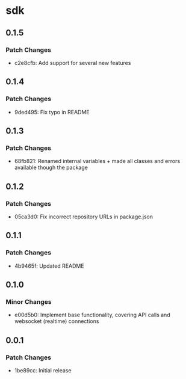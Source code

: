 # sdk

## 0.1.5

### Patch Changes

- c2e8cfb: Add support for several new features

## 0.1.4

### Patch Changes

- 9ded495: Fix typo in README

## 0.1.3

### Patch Changes

- 68fb821: Renamed internal variables + made all classes and errors available though the package

## 0.1.2

### Patch Changes

- 05ca3d0: Fix incorrect repository URLs in package.json

## 0.1.1

### Patch Changes

- 4b9465f: Updated README

## 0.1.0

### Minor Changes

- e00d5b0: Implement base functionality, covering API calls and websocket (realtime) connections

## 0.0.1

### Patch Changes

- 1be89cc: Initial release
